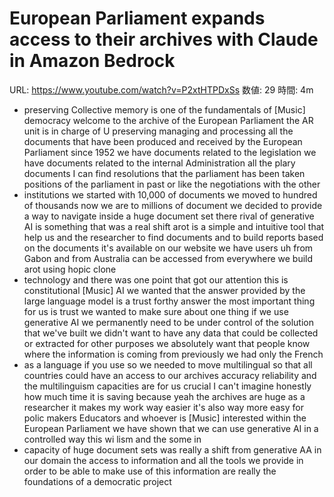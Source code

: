 # European Parliament expands access to their archives with Claude in Amazon Bedrock

URL: https://www.youtube.com/watch?v=P2xtHTPDxSs
数値: 29
時間: 4m

- preserving Collective memory is one of the fundamentals of [Music] democracy welcome to the archive of the European Parliament the AR unit is in charge of U preserving managing and processing all the documents that have been produced and received by the European Parliament since 1952 we have documents related to the legislation we have documents related to the internal Administration all the plary documents I can find resolutions that the parliament has been taken positions of the parliament in past or like the negotiations with the other
- institutions we started with 10,000 of documents we moved to hundred of thousands now we are to millions of document we decided to provide a way to navigate inside a huge document set there rival of generative AI is something that was a real shift arot is a simple and intuitive tool that help us and the researcher to find documents and to build reports based on the documents it's available on our website we have users uh from Gabon and from Australia can be accessed from everywhere we build arot using hopic clone
- technology and there was one point that got our attention this is constitutional [Music] AI we wanted that the answer provided by the large language model is a trust forthy answer the most important thing for us is trust we wanted to make sure about one thing if we use generative AI we permanently need to be under control of the solution that we've built we didn't want to have any data that could be collected or extracted for other purposes we absolutely want that people know where the information is coming from previously we had only the French
- as a language if you use so we needed to move multilingual so that all countries could have an access to our archives accuracy reliability and the multilinguism capacities are for us crucial I can't imagine honestly how much time it is saving because yeah the archives are huge as a researcher it makes my work way easier it's also way more easy for polic makers Educators and whoever is [Music] interested within the European Parliament we have shown that we can use generative AI in a controlled way this wi lism and the some in
- capacity of huge document sets was really a shift from generative AA in our domain the access to information and all the tools we provide in order to be able to make use of this information are really the foundations of a democratic project